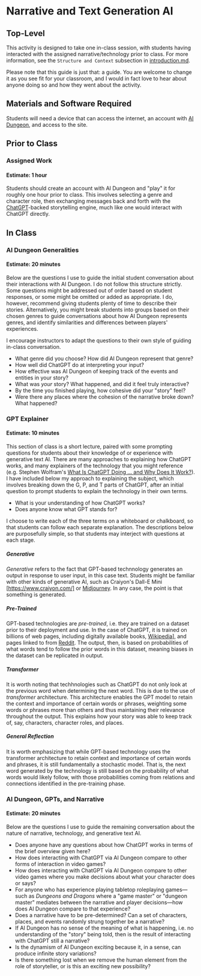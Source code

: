 # Narrative and Text Generation AI
## Top-Level
This activity is designed to take one in-class session, with students having interacted with the assigned narrative/technology prior to class.
For more information, see the `Structure and Context` subsection in [introduction.md](introduction.md#structure-and-context).

Please note that this guide is just that: a guide. You are welcome to change it as you see fit for your classroom, and I would in fact love to hear about anyone doing so and how they went about the activity.

## Materials and Software Required
Students will need a device that can access the internet, an account with [AI Dungeon](https://beta.aidungeon.com/), and access to the site.

## Prior to Class
### Assigned Work
#### Estimate: 1 hour
Students should create an account with AI Dungeon and "play" it for roughly one hour prior to class. This involves selecting a genre and character role, then exchanging messages back and forth with the [ChatGPT](https://chat.openai.com)-backed storytelling engine, much like one would interact with ChatGPT directly.

## In Class
### AI Dungeon Generalities
#### Estimate: 20 minutes
Below are the questions I use to guide the initial student conversation about their interactions with AI Dungeon. I do not follow this structure strictly. Some questions might be addressed out of order based on student responses, or some might be omitted or added as appropriate. I do, however, recommend giving students plenty of time to describe their stories. Alternatively, you might break students into groups based on their chosen genres to guide conversations about how AI Dungeon represents genres, and identify similarities and differences between players' experiences.

I encourage instructors to adapt the questions to their own style of guiding in-class conversation.

* What genre did you choose? How did AI Dungeon represent that genre?
* How well did ChatGPT do at interpreting your input?
* How effective was AI Dungeon of keeping track of the events and entities in your story?
* What was *your* story? What happened, and did it feel truly interactive?
* By the time you finished playing, how cohesive did your "story" feel?
* Were there any places where the cohesion of the narrative broke down? What happened?

### GPT Explainer
#### Estimate: 10 minutes
This section of class is a short lecture, paired with some prompting questions for students about their knowledge of or experience with generative text AI. There are many approaches to explaining how ChatGPT works, and many explainers of the technology that you might reference (e.g. Stephen Wolfram's [What Is ChatGPT Doing ... and Why Does It Work?](https://writings.stephenwolfram.com/2023/02/what-is-chatgpt-doing-and-why-does-it-work/_)). I have included below my approach to explaining the subject, which involves breaking down the G, P, and T parts of ChatGPT, after an initial question to prompt students to explain the technology in their own terms.

* What is your understanding of how ChatGPT works?
* Does anyone know what GPT stands for?

I choose to write each of the three terms on a whiteboard or chalkboard, so that students can follow each separate explanation. The descriptions below are purposefully simple, so that students may interject with questions at each stage.

##### Generative
*Generative* refers to the fact that GPT-based technnology generates an output in response to user input, in this case text. Students might be familiar with other kinds of generative AI, such as Craiyon's Dall-E Mini [https://www.craiyon.com/] or [Midjourney](https://www.midjourney.com/). In any case, the point is that something is generated.

##### Pre-Trained
GPT-based technologies are *pre-trained*, i.e. they are trained on a dataset prior to their deployment and use. In the case of ChatGPT, it is trained on billions of web pages, including digitally available books, [Wikipedia](wikipedia.org)], and pages linked to from [Reddit](reddit.com). The output, then, is based on probabilities of what words tend to follow the prior words in this dataset, meaning biases in the dataset can be replicated in output.

##### Transformer
It is worth noting that techhnologies such as ChatGPT do not only look at the previous word when determining the next word. This is due to the use of *transformer* architecture. This architecture enables the GPT model to retain the context and importance of certain words or phrases, weighting some words or phrases more than others and thus maintaining their relevance throughout the output. This explains how your story was able to keep track of, say, characters, character roles, and places.

##### General Reflection
It is worth emphasizing that while GPT-based technology uses the transformer architecture to retain context and importance of certain words and phrases, it is still fundamentally a stochastic model. That is, the next word generated by the technology is still based on the probability of what words would likely follow, with those probabilities coming from relations and connections identified in the pre-training phase.

### AI Dungeon, GPTs, and Narrative
#### Estimate: 20 minutes
Below are the questions I use to guide the remaining conversation about the nature of narrative, technology, and generative text AI.

* Does anyone have any questions about how ChatGPT works in terms of the brief overview given here?
* How does interacting with ChatGPT via AI Dungeon compare to other forms of interaction in video games?
* How does interacting with ChatGPT via AI Dungeon compare to other video games where you make decisions about what your character does or says?
* For anyone who has experience playing tabletop roleplaying games—such as *Dungeons and Dragons* where a "game master" or "dungeon master" mediates between the narrative and player decisions—how does AI Dungeon compare to that experience?
* Does a narrative have to be pre-determined? Can a set of characters, places, and events randomly strung together be a narrative?
* If AI Dungeon has no sense of the meaning of what is happening, i.e. no understanding of the "story" being told, then is the result of interacting with ChatGPT still a narrative?
* Is the dynamism of AI Dungeon exciting because it, in a sense, can produce infinite story variations?
* Is there something lost when we remove the human element from the role of storyteller, or is this an exciting new possibility?